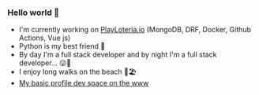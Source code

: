 ### Hello world 👋

- I'm currently working on [PlayLoteria.io](https://www.playloteria.io) (MongoDB, DRF, Docker, Github Actions, Vue js)
- Python is my best friend 🐍
- By day I'm a full stack developer and by night I'm a full stack developer... 😛🤣
- I enjoy long walks on the beach 👀🏖️
- [My basic profile dev space on the www](https://sal-git.github.io/)

